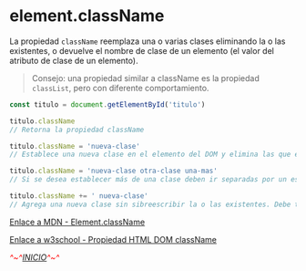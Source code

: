 # <span id="inicio">element.className

La propiedad `className` reemplaza una o varias clases eliminando la o las existentes, o devuelve el nombre de clase de un elemento (el valor del atributo de clase de un elemento).

>Consejo: una propiedad similar a className es la propiedad `classList`, pero con diferente comportamiento.

```javascript
const titulo = document.getElementById('titulo')

titulo.className
// Retorna la propiedad className

titulo.className = 'nueva-clase'
// Establece una nueva clase en el elemento del DOM y elimina las que estaban establecidas si las hubiere.

titulo.className = 'nueva-clase otra-clase una-mas'
// Si se desea establecer más de una clase deben ir separadas por un espacio, tal como se escribirían en HTML.

titulo.className += ' nueva-clase'
// Agrega una nueva clase sin sibreescribir la o las existentes. Debe tener un espacio después de las primeras comillas.
```

[Enlace a MDN - Element.className](https://developer.mozilla.org/es/docs/Web/API/Element/className)

[Enlace a w3school - Propiedad HTML DOM className](https://www.w3schools.com/jsref/prop_html_classname.asp)

<span style="color: #ff0000">*^~^[INICIO](#inicio)^~^*</span>
